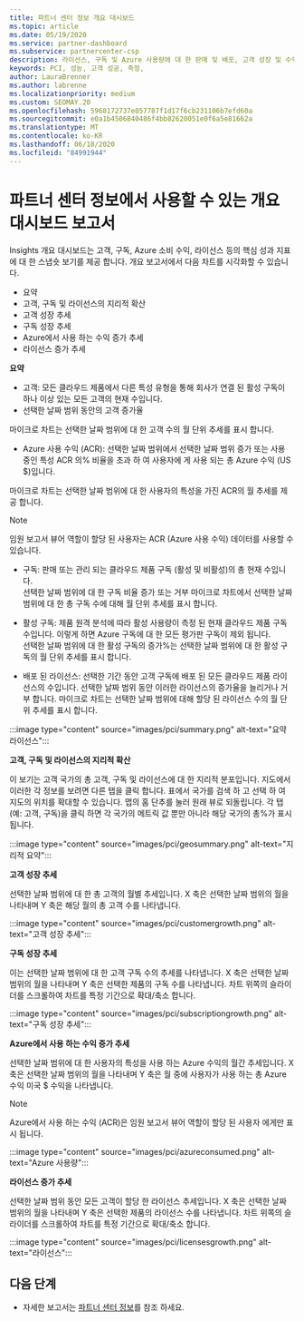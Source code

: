 ```yaml
---
title: 파트너 센터 정보 개요 대시보드
ms.topic: article
ms.date: 05/19/2020
ms.service: partner-dashboard
ms.subservice: partnercenter-csp
description: 라이선스, 구독 및 Azure 사용량에 대 한 판매 및 배포, 고객 성장 및 수익 증가에 대 한 스냅숏을 참조 하세요.
keywords: PCI, 성능, 고객 성공, 측정,
author: LauraBrenner
ms.author: labrenne
ms.localizationpriority: medium
ms.custom: SEOMAY.20
ms.openlocfilehash: 5968172737e057787f1d17f6cb231106b7efd60a
ms.sourcegitcommit: e0a1b4506840486f4bb82620051e0f6a5e81662a
ms.translationtype: MT
ms.contentlocale: ko-KR
ms.lasthandoff: 06/18/2020
ms.locfileid: "84991944"
---
```

# <a name="overview-dashboard-reports-available-in-partner-center-insights"></a>파트너 센터 정보에서 사용할 수 있는 개요 대시보드 보고서
 
Insights 개요 대시보드는 고객, 구독, Azure 소비 수익, 라이선스 등의 핵심 성과 지표에 대 한 스냅숏 보기를 제공 합니다. 개요 보고서에서 다음 차트를 시각화할 수 있습니다. 

- 요약  
- 고객, 구독 및 라이선스의 지리적 확산  
- 고객 성장 추세 
- 구독 성장 추세 
- Azure에서 사용 하는 수익 증가 추세 
- 라이선스 증가 추세 

**요약**

- 고객: 모든 클라우드 제품에서 다른 특성 유형을 통해 회사가 연결 된 활성 구독이 하나 이상 있는 모든 고객의 현재 수입니다. 
- 선택한 날짜 범위 동안의 고객 증가율 

마이크로 차트는 선택한 날짜 범위에 대 한 고객 수의 월 단위 추세를 표시 합니다. 

 
- Azure 사용 수익 (ACR): 선택한 날짜 범위에서 선택한 날짜 범위 증가 또는 사용 중인 특성 ACR 의% 비율을 초과 하 여 사용자에 게 사용 되는 총 Azure 수익 (US $)입니다.

마이크로 차트는 선택한 날짜 범위에 대 한 사용자의 특성을 가진 ACR의 월 추세를 제공 합니다. 
>[!Note] 
>임원 보고서 뷰어 역할이 할당 된 사용자는 ACR (Azure 사용 수익) 데이터를 사용할 수 있습니다. 
 
- 구독: 판매 또는 관리 되는 클라우드 제품 구독 (활성 및 비활성)의 총 현재 수입니다.  
선택한 날짜 범위에 대 한 구독 비율 증가 또는 거부 마이크로 차트에서 선택한 날짜 범위에 대 한 총 구독 수에 대해 월 단위 추세를 표시 합니다. 
 
- 활성 구독: 제품 원격 분석에 따라 활성 사용량이 측정 된 현재 클라우드 제품 구독 수입니다. 이렇게 하면 Azure 구독에 대 한 모든 평가판 구독이 제외 됩니다.  
선택한 날짜 범위에 대 한 활성 구독의 증가%는 선택한 날짜 범위에 대 한 활성 구독의 월 단위 추세를 표시 합니다. 
 
- 배포 된 라이선스: 선택한 기간 동안 고객 구독에 배포 된 모든 클라우드 제품 라이선스의 수입니다. 선택한 날짜 범위 동안 이러한 라이선스의 증가율을 늘리거나 거부 합니다. 마이크로 차트는 선택한 날짜 범위에 대해 할당 된 라이선스 수의 월 단위 추세를 표시 합니다.

:::image type="content" source="images/pci/summary.png" alt-text="요약 라이선스":::

**고객, 구독 및 라이선스의 지리적 확산** 

이 보기는 고객 국가의 총 고객, 구독 및 라이선스에 대 한 지리적 분포입니다. 지도에서 이러한 각 정보를 보려면 다른 탭을 클릭 합니다. 표에서 국가를 검색 하 고 선택 하 여 지도의 위치를 확대할 수 있습니다. 맵의 홈 단추를 눌러 원래 뷰로 되돌립니다. 각 탭 (예: 고객, 구독)을 클릭 하면 각 국가의 메트릭 값 뿐만 아니라 해당 국가의 총%가 표시 됩니다.  

:::image type="content" source="images/pci/geosummary.png" alt-text="지리적 요약":::

**고객 성장 추세**

선택한 날짜 범위에 대 한 총 고객의 월별 추세입니다. X 축은 선택한 날짜 범위의 월을 나타내며 Y 축은 해당 월의 총 고객 수를 나타냅니다. 

:::image type="content" source="images/pci/customergrowth.png" alt-text="고객 성장 추세":::

**구독 성장 추세**

이는 선택한 날짜 범위에 대 한 고객 구독 수의 추세를 나타냅니다. X 축은 선택한 날짜 범위의 월을 나타내며 Y 축은 선택한 제품의 구독 수를 나타냅니다. 차트 위쪽의 슬라이더를 스크롤하여 차트를 특정 기간으로 확대/축소 합니다. 

:::image type="content" source="images/pci/subscriptiongrowth.png" alt-text="구독 성장 추세":::

**Azure에서 사용 하는 수익 증가 추세**

선택한 날짜 범위에 대 한 사용자의 특성을 사용 하는 Azure 수익의 월간 추세입니다. X 축은 선택한 날짜 범위의 월을 나타내며 Y 축은 월 중에 사용자가 사용 하는 총 Azure 수익 미국 $ 수익을 나타냅니다.
   
>[!Note] 
>Azure에서 사용 하는 수익 (ACR)은 임원 보고서 뷰어 역할이 할당 된 사용자 에게만 표시 됩니다. 

:::image type="content" source="images/pci/azureconsumed.png" alt-text="Azure 사용량":::

**라이선스 증가 추세**
 
선택한 날짜 범위 동안 모든 고객이 할당 한 라이선스 추세입니다. X 축은 선택한 날짜 범위의 월을 나타내며 Y 축은 선택한 제품의 라이선스 수를 나타냅니다. 차트 위쪽의 슬라이더를 스크롤하여 차트를 특정 기간으로 확대/축소 합니다.  

:::image type="content" source="images/pci/licensesgrowth.png" alt-text="라이선스":::

## <a name="next-steps"></a>다음 단계

- 자세한 보고서는 [파트너 센터 정보](partner-center-insights.md)를 참조 하세요.
